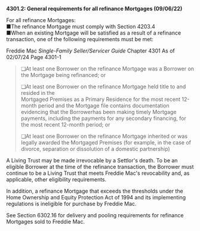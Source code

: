 **4301.2: General requirements for all refinance Mortgages (09/06/22)**

For all refinance Mortgages:\
■The refinance Mortgage must comply with Section 4203.4\
■When an existing Mortgage will be satisfied as a result of a refinance
transaction, one of the following requirements must be met:

Freddie Mac *Single-Family Seller/Servicer Guide* Chapter 4301 As of
02/07/24 Page 4301-1

> ❑At least one Borrower on the refinance Mortgage was a Borrower on the
> Mortgage being refinanced; or
>
> ❑At least one Borrower on the refinance Mortgage held title to and
> resided in the\
> Mortgaged Premises as a Primary Residence for the most recent 12-month
> period and the Mortgage file contains documentation evidencing that
> the Borrowerhas been making timely Mortgage payments, including the
> payments for any secondary financing, for the most recent 12-month
> period; or
>
> ❑At least one Borrower on the refinance Mortgage inherited or was
> legally awarded the Mortgaged Premises (for example, in the case of
> divorce, separation or dissolution of a domestic partnership)

A Living Trust may be made irrevocable by a Settlor's death. To be an
eligible Borrower at the time of the refinance transaction, the Borrower
must continue to be a Living Trust that meets Freddie Mac's revocability
and, as applicable, other eligibility requirements.

In addition, a refinance Mortgage that exceeds the thresholds under the
Home Ownership and Equity Protection Act of 1994 and its implementing
regulations is ineligible for purchase by Freddie Mac.

See Section 6302.16 for delivery and pooling requirements for refinance
Mortgages sold to Freddie Mac.